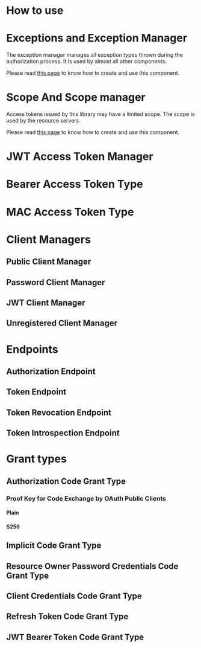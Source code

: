 How to use
==========

# Exceptions and Exception Manager

The exception manager manages all exception types thrown during the authorization process.
It is used by almost all other components.

Please read [this page](component/exception.md) to know how to create and use this component.

# Scope And Scope manager

Access tokens issued by this library may have a limited scope.
The scope is used by the resource servers 

Please read [this page](component/scope.md) to know how to create and use this component.

# JWT Access Token Manager

#  Bearer Access Token Type

#  MAC Access Token Type

# Client Managers

## Public Client Manager

## Password Client Manager

## JWT Client Manager

## Unregistered Client Manager

# Endpoints

## Authorization Endpoint

## Token Endpoint

## Token Revocation Endpoint

## Token Introspection Endpoint

# Grant types

## Authorization Code Grant Type

### Proof Key for Code Exchange by OAuth Public Clients

#### Plain

#### S256

## Implicit Code Grant Type

## Resource Owner Password Credentials Code Grant Type

## Client Credentials Code Grant Type

## Refresh Token Code Grant Type

## JWT Bearer Token Code Grant Type
